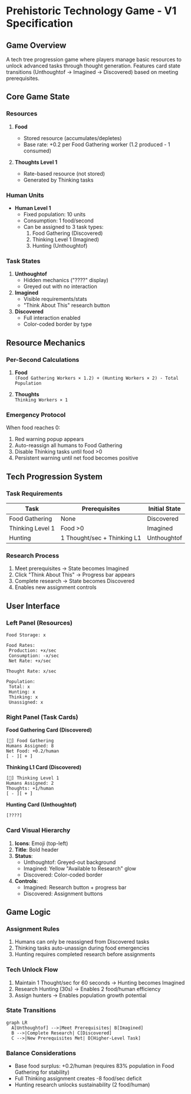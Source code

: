 # Prehistoric Technology Game - V1 Specification

## Game Overview
A tech tree progression game where players manage basic resources to unlock advanced tasks through thought generation. Features card state transitions (Unthoughtof → Imagined → Discovered) based on meeting prerequisites.

## Core Game State

### Resources
1. **Food**
   - Stored resource (accumulates/depletes)
   - Base rate: +0.2 per Food Gathering worker (1.2 produced - 1 consumed)
   
2. **Thoughts Level 1**
   - Rate-based resource (not stored)
   - Generated by Thinking tasks

### Human Units
- **Human Level 1**
  - Fixed population: 10 units
  - Consumption: 1 food/second
  - Can be assigned to 3 task types:
    1. Food Gathering (Discovered)
    2. Thinking Level 1 (Imagined)
    3. Hunting (Unthoughtof)

### Task States
1. **Unthoughtof**  
   - Hidden mechanics ("????" display)
   - Greyed out with no interaction
2. **Imagined**  
   - Visible requirements/stats
   - "Think About This" research button
3. **Discovered**  
   - Full interaction enabled
   - Color-coded border by type

## Resource Mechanics

### Per-Second Calculations
1. **Food**  
   `(Food Gathering Workers × 1.2) + (Hunting Workers × 2) - Total Population`
   
2. **Thoughts**  
   `Thinking Workers × 1`

### Emergency Protocol
When food reaches 0:
1. Red warning popup appears
2. Auto-reassign all humans to Food Gathering
3. Disable Thinking tasks until food >0
4. Persistent warning until net food becomes positive

## Tech Progression System

### Task Requirements
| Task            | Prerequisites               | Initial State |
|-----------------|-----------------------------|---------------|
| Food Gathering  | None                       | Discovered    |
| Thinking Level 1| Food >0                    | Imagined      |
| Hunting         | 1 Thought/sec + Thinking L1| Unthoughtof   |

### Research Process
1. Meet prerequisites → State becomes Imagined
2. Click "Think About This" → Progress bar appears
3. Complete research → State becomes Discovered
4. Enables new assignment controls

## User Interface

### Left Panel (Resources)
```
Food Storage: x

Food Rates:
 Production: +x/sec
 Consumption: -x/sec
 Net Rate: +x/sec

Thought Rate: x/sec

Population:
 Total: x
 Hunting: x
 Thinking: x
 Unassigned: x
```

### Right Panel (Task Cards)
**Food Gathering Card (Discovered)**
```
[🍖] Food Gathering
Humans Assigned: 8
Net Food: +0.2/human
[ - ][ + ]
```

**Thinking L1 Card (Discovered)**
```
[🤔] Thinking Level 1
Humans Assigned: 2
Thoughts: +1/human
[ - ][ + ]
```

**Hunting Card (Unthoughtof)**
```
[????]
```

### Card Visual Hierarchy
1. **Icons**: Emoji (top-left)
2. **Title**: Bold header
3. **Status**:
   - Unthoughtof: Greyed-out background
   - Imagined: Yellow "Available to Research" glow
   - Discovered: Color-coded border
4. **Controls**:
   - Imagined: Research button + progress bar
   - Discovered: Assignment buttons

## Game Logic

### Assignment Rules
1. Humans can only be reassigned from Discovered tasks
2. Thinking tasks auto-unassign during food emergencies
3. Hunting requires completed research before assignments

### Tech Unlock Flow
1. Maintain 1 Thought/sec for 60 seconds → Hunting becomes Imagined
2. Research Hunting (30s) → Enables 2 food/human efficiency
3. Assign hunters → Enables population growth potential

### State Transitions
```mermaid
graph LR
  A[Unthoughtof] -->|Meet Prerequisites| B[Imagined]
  B -->|Complete Research| C[Discovered]
  C -->|New Prerequisites Met| D[Higher-Level Task]
```

### Balance Considerations
- Base food surplus: +0.2/human (requires 83% population in Food Gathering for stability)
- Full Thinking assignment creates -8 food/sec deficit
- Hunting research unlocks sustainability (2 food/human)

